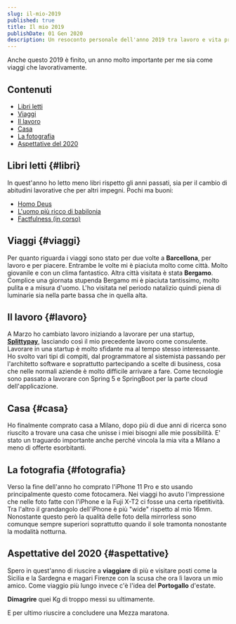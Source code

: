 ```yaml
---
slug: il-mio-2019
published: true
title: Il mio 2019
publishDate: 01 Gen 2020
description: Un resoconto personale dell'anno 2019 tra lavoro e vita privata
---
```


Anche questo 2019 è finito, un anno molto importante per me sia come viaggi che lavorativamente.

## Contenuti
- [Libri letti](#libri)
- [Viaggi](#viaggi) 
- [Il lavoro](#lavoro)
- [Casa](#casa)
- [La fotografia](#fotografia)
- [Aspettative del 2020](#aspettative)

## Libri letti {#libri}

In quest'anno ho letto meno libri rispetto gli anni passati, sia per il cambio di abitudini lavorative che per altri impegni. Pochi ma buoni:

- [Homo Deus](https://amzn.to/2FHx4bx)
- [L'uomo più ricco di babilonia](https://amzn.to/30dgxFy)
- [Factfulness (in corso)](https://amzn.to/383L2jN)

## Viaggi {#viaggi}

Per quanto riguarda i viaggi sono stato per due volte a **Barcellona**, per lavoro e per piacere. Entrambe le volte mi è piaciuta molto come città. Molto giovanile e con un clima fantastico. Altra città visitata è stata **Bergamo**.
Complice una giornata stupenda Bergamo mi è piaciuta tantissimo, molto pulita e a misura d'uomo. L'ho visitata nel periodo natalizio quindi piena di luminarie sia nella parte bassa che in quella alta.

## Il lavoro {#lavoro}

A Marzo ho cambiato lavoro iniziando a lavorare per una startup, **[Splittypay](https://www.splittypay.com/)**, lasciando così il mio precedente lavoro come consulente.
Lavorare in una startup è molto sfidante ma al tempo stesso interessante. Ho svolto vari tipi di compiti, dal programmatore al sistemista passando per l'architetto software e soprattutto partecipando a scelte di business, cosa che nelle normali aziende è molto difficile arrivare a fare.
Come tecnologie sono passato a lavorare con Spring 5 e SpringBoot per la parte cloud dell'applicazione.

## Casa {#casa}

Ho finalmente comprato casa a Milano, dopo più di due anni di ricerca sono riuscito a trovare una casa che unisse i miei bisogni alle mie possibilità. E' stato un traguardo importante anche perché vincola la mia vita a Milano a meno di offerte esorbitanti.

## La fotografia {#fotografia}

Verso la fine dell'anno ho comprato l'iPhone 11 Pro e sto usando principalmente questo come fotocamera. Nei viaggi ho avuto l'impressione che nelle foto fatte con l'iPhone e la Fuji X-T2 ci fosse una certa ripetitività. Tra l'altro il grandangolo dell'iPhone è più "wide" rispetto al mio 16mm.
Nonostante questo però la qualità delle foto della mirrorless sono comunque sempre superiori soprattutto quando il sole tramonta nonostante la modalità notturna.

## Aspettative del 2020 {#aspettative}

Spero in quest'anno di riuscire a **viaggiare** di più e visitare posti come la Sicilia e la Sardegna e magari Firenze con la scusa che ora lì lavora un mio amico.
Come viaggio più lungo invece c'è l'idea del **Portogallo** d'estate.

**Dimagrire** quei Kg di troppo messi su ultimamente.

E per ultimo riuscire a concludere una Mezza maratona.
